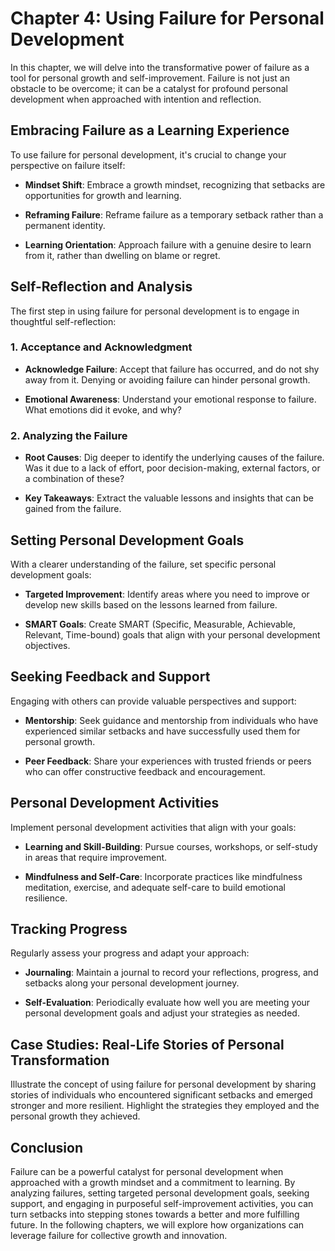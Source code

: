 Chapter 4: Using Failure for Personal Development
=================================================

In this chapter, we will delve into the transformative power of failure as a tool for personal growth and self-improvement. Failure is not just an obstacle to be overcome; it can be a catalyst for profound personal development when approached with intention and reflection.

Embracing Failure as a Learning Experience
------------------------------------------

To use failure for personal development, it's crucial to change your perspective on failure itself:

* **Mindset Shift**: Embrace a growth mindset, recognizing that setbacks are opportunities for growth and learning.

* **Reframing Failure**: Reframe failure as a temporary setback rather than a permanent identity.

* **Learning Orientation**: Approach failure with a genuine desire to learn from it, rather than dwelling on blame or regret.

Self-Reflection and Analysis
----------------------------

The first step in using failure for personal development is to engage in thoughtful self-reflection:

### 1. Acceptance and Acknowledgment

* **Acknowledge Failure**: Accept that failure has occurred, and do not shy away from it. Denying or avoiding failure can hinder personal growth.

* **Emotional Awareness**: Understand your emotional response to failure. What emotions did it evoke, and why?

### 2. Analyzing the Failure

* **Root Causes**: Dig deeper to identify the underlying causes of the failure. Was it due to a lack of effort, poor decision-making, external factors, or a combination of these?

* **Key Takeaways**: Extract the valuable lessons and insights that can be gained from the failure.

Setting Personal Development Goals
----------------------------------

With a clearer understanding of the failure, set specific personal development goals:

* **Targeted Improvement**: Identify areas where you need to improve or develop new skills based on the lessons learned from failure.

* **SMART Goals**: Create SMART (Specific, Measurable, Achievable, Relevant, Time-bound) goals that align with your personal development objectives.

Seeking Feedback and Support
----------------------------

Engaging with others can provide valuable perspectives and support:

* **Mentorship**: Seek guidance and mentorship from individuals who have experienced similar setbacks and have successfully used them for personal growth.

* **Peer Feedback**: Share your experiences with trusted friends or peers who can offer constructive feedback and encouragement.

Personal Development Activities
-------------------------------

Implement personal development activities that align with your goals:

* **Learning and Skill-Building**: Pursue courses, workshops, or self-study in areas that require improvement.

* **Mindfulness and Self-Care**: Incorporate practices like mindfulness meditation, exercise, and adequate self-care to build emotional resilience.

Tracking Progress
-----------------

Regularly assess your progress and adapt your approach:

* **Journaling**: Maintain a journal to record your reflections, progress, and setbacks along your personal development journey.

* **Self-Evaluation**: Periodically evaluate how well you are meeting your personal development goals and adjust your strategies as needed.

Case Studies: Real-Life Stories of Personal Transformation
----------------------------------------------------------

Illustrate the concept of using failure for personal development by sharing stories of individuals who encountered significant setbacks and emerged stronger and more resilient. Highlight the strategies they employed and the personal growth they achieved.

Conclusion
----------

Failure can be a powerful catalyst for personal development when approached with a growth mindset and a commitment to learning. By analyzing failures, setting targeted personal development goals, seeking support, and engaging in purposeful self-improvement activities, you can turn setbacks into stepping stones towards a better and more fulfilling future. In the following chapters, we will explore how organizations can leverage failure for collective growth and innovation.
